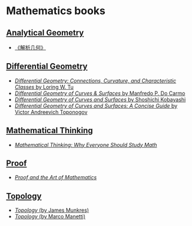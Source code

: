 # Mathematics books

## [Analytical Geometry](./analytical%20geometry/)

* [《解析几何》](./analytical%20geometry/解析几何%20丘维声%20第三版.pdf)

## [Differential Geometry](./differential%20geometry/)

* [_Differential Geometry: Connections, Curvature, and Characteristic Classes_ by Loring W. Tu](./differential%20geometry/Differential%20Geometry%20Connections,%20Curvature,%20and%20Characteristic%20Classes.pdf)
* [_Differential Geometry of Curves & Surfaces_ by Manfredo P. Do Carmo](./differential%20geometry/Do%20Carmo%20-%20Differential%20Geometry%20of%20Curves%20and%20Surfaces.pdf)
* [_Differential Geometry of Curves and Surfaces_ by Shoshichi Kobayashi](./differential%20geometry/dokumen.pub_differential-geometry-of-curves-and-surfaces-1st-ed-2019-978-981-15-1738-9-978-981-15-1739-6.pdf)
* [_Differential Geometry of Curves and Surfaces: A Concise Guide_ by Victor Andreevich Toponogov](./differential%20geometry/Toponogov.pdf)

## [Mathematical Thinking](./mathematical%20thinking/)

* [_Mathematical Thinking: Why Everyone Should Study Math_](./mathematical%20thinking/Mathematical%20Thinking%20Why%20Everyone%20Should%20Study%20Math.pdf)

## [Proof](./proof/)

* [_Proof and the Art of Mathematics_](./proof/Proof%20and%20the%20Art%20of%20Mathematics%20(Joel%20David%20Hamkins)%20(Z-Library).pdf)

## [Topology](./topology/)

* [_Topology_ (by James Munkres)](./topology/Topology%20(James%20Munkres)%20(Z-Library).pdf)
* [_Topology_ (by Marco Manetti)](./topology/Topology%20(Marco%20Manetti)%20(Z-Library).pdf)